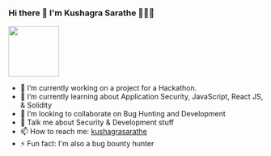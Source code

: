 ### Hi there 👋 I'm Kushagra Sarathe 👨🏻‍💻

<img src="https://avatars.githubusercontent.com/u/76868364?v=4" style="width:100px;height:100px"/>

- 🔭 I’m currently working on a project for a Hackathon.
- 🌱 I’m currently learning about Application Security, JavaScript, React JS, & Solidity
- 👯 I’m looking to collaborate on Bug Hunting and Development
- 💬 Talk me about Security & Development stuff 
- 📫 How to reach me: [kushagrasarathe](https://twitter.com/kushagrasarathe)
- ⚡ Fun fact: I'm also a bug bounty hunter


